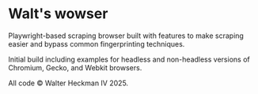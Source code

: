 # Walt's wowser
Playwright-based scraping browser built with features to make scraping easier and bypass common fingerprinting techniques.

Initial build including examples for headless and non-headless versions of Chromium, Gecko, and Webkit browsers.

All code © Walter Heckman IV 2025.